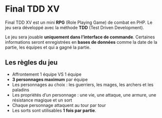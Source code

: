 # Final TDD XV  

Final TDD XV est un mini **RPG** (Role Playing Game) de combat en PHP. Le jeu sera développé avec la méthode **TDD** (Test Driven Development).

Le jeu sera jouable **uniquement dans l’interface de commande**. Certaines informations seront enregistrées en **bases de données** comme la date de la partie, les équipes et qui a gagné la partie.

## Les règles du jeu

-   Affrontement 1 équipe VS 1 équipe
-   **3 personnages maximum** par équipe
-   Les personnages au choix : les guerriers, les mages, les archers et les paladins
-   Les propriétés d’un personnage : une vie, une attaque, une armure, une résistance magique et un sort
-   Chaque personnage attaquent au tour par tour
-   Les sorts sont utilisables **1 fois par partie**.